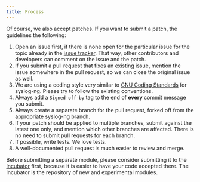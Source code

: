 ```yaml
---
title: Process 
---
```


[ar:issue-tracker]: https://github.com/balabit/syslog-ng/issues 

Of course, we also accept patches. If you want to submit a patch, the
guidelines the following:

 1. Open an issue first, if there is none open for the particular
    issue for the topic already in the
    [issue tracker][ar:issue-tracker]. That way, other contributors
    and developers can comment on the issue and the patch.
 2. If you submit a pull request that fixes an existing issue, mention
    the issue somewhere in the pull request, so we can close the
    original issue as well.
 3. We are using a coding style very similar to
    [GNU Coding Standards](https://www.gnu.org/prep/standards/standards.html#Writing-C)
    for syslog-ng. Please try to follow the existing conventions.
 4. Always add a `Signed-off-by` tag to the end of **every** commit
    message you submit.
 5. Always create a separate branch for the pull request, forked off
    from the appropriate syslog-ng branch.
 6. If your patch should be applied to multiple branches, submit
    against the latest one only, and mention which other branches are
    affected. There is no need to submit pull requests for each
    branch.
 7. If possible, write tests. We love tests.
 8. A well-documented pull request is much easier to review and merge.


Before submitting a separate module, please consider submitting it to
the [Incubator](https://github.com/balabit/syslog-ng-incubator) first, because it is easier to have your code accepted there. The Incubator is the repository of new and experimental modules.
